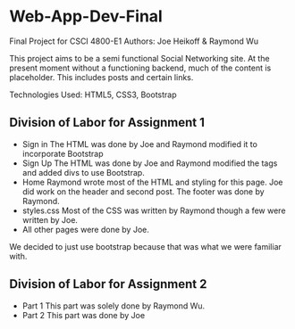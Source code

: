 # Web-App-Dev-Final
Final Project for CSCI 4800-E1
Authors: Joe Heikoff & Raymond Wu

This project aims to be a semi functional Social Networking site.
At the present moment without a functioning backend, much of the content
is placeholder. This includes posts and certain links.

Technologies Used: HTML5, CSS3, Bootstrap

## Division of Labor for Assignment 1
- Sign in
    The HTML was done by Joe and Raymond modified it to incorporate Bootstrap
- Sign Up
    The HTML was done by Joe and Raymond modified the tags and added divs to use Bootstrap.
- Home
    Raymond wrote most of the HTML and styling for this page. Joe did work on the header and second post. The footer was done by Raymond.
- styles.css
  Most of the CSS was written by Raymond though a few were written by Joe.
- All other pages were done by Joe.

We decided to just use bootstrap because that was what we were familiar with.

## Division of Labor for Assignment 2
- Part 1 
    This part was solely done by Raymond Wu.
- Part 2
    This part was done by Joe
